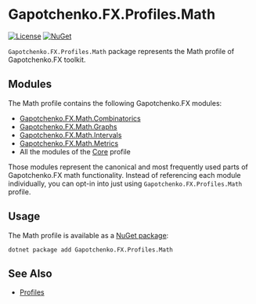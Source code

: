 ﻿# Gapotchenko.FX.Profiles.Math

[![License](https://img.shields.io/badge/license-MIT-green.svg)](../../../LICENSE)
[![NuGet](https://img.shields.io/nuget/v/Gapotchenko.FX.Profiles.Math.svg)](https://www.nuget.org/packages/Gapotchenko.FX.Profiles.Math)

`Gapotchenko.FX.Profiles.Math` package represents the Math profile of Gapotchenko.FX toolkit.

## Modules

The Math profile contains the following Gapotchenko.FX modules:

- [Gapotchenko.FX.Math.Combinatorics](../../Modules/Catalog/Math/Gapotchenko.FX.Math.Combinatorics#readme)
- [Gapotchenko.FX.Math.Graphs](../../Modules/Catalog/Math/Gapotchenko.FX.Math.Graphs#readme)
- [Gapotchenko.FX.Math.Intervals](../../Modules/Catalog/Math/Gapotchenko.FX.Math.Intervals#readme)
- [Gapotchenko.FX.Math.Metrics](../../Modules/Catalog/Math/Gapotchenko.FX.Math.Metrics#readme)
- All the modules of the [Core](../Gapotchenko.FX.Profiles.Core#modules) profile

Those modules represent the canonical and most frequently used parts of Gapotchenko.FX math functionality.
Instead of referencing each module individually, you can opt-in into just using `Gapotchenko.FX.Profiles.Math` profile.

## Usage

The Math profile is available as a [NuGet package](https://nuget.org/packages/Gapotchenko.FX.Profiles.Math):

```
dotnet package add Gapotchenko.FX.Profiles.Math
```

## See Also

- [Profiles](..#readme)
